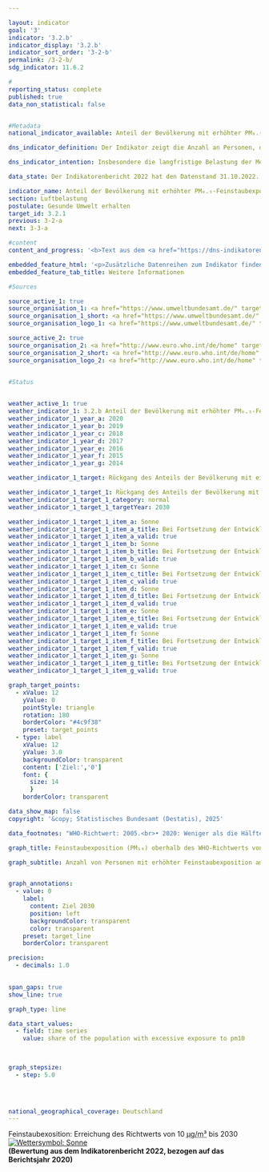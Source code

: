 ```yaml
---

layout: indicator        
goal: '3'        
indicator: '3.2.b'        
indicator_display: '3.2.b'        
indicator_sort_order: '3-2-b'        
permalink: /3-2-b/        
sdg_indicator: 11.6.2        

#
reporting_status: complete        
published: true        
data_non_statistical: false        


#Metadata        
national_indicator_available: Anteil der Bevölkerung mit erhöhter PM₀.₅-Feinstaubexposition        

dns_indicator_definition: Der Indikator zeigt die Anzahl an Personen, die an ihrem Wohnort im Jahresmittel einer Exposition von mehr als 20&nbsp;Mikrogramm (<abbr title="Mikrogramm" tabindex="0">µg</abbr>) Feinstaub <abbr title="Feinstaub (Durchmesser kleiner 10&nbsp;Mikrometer)" tabindex="0">PM₁₀</abbr> (Staubteilchen mit einem Durchmesser kleiner 10&nbsp;Mikrometer) pro Kubikmeter (<abbr title="Kubikmeter" tabindex="0">m³</abbr>) Luft ausgesetzt waren (nur Hintergrundbelastungen, ohne lokale Quellen).        

dns_indicator_intention: Insbesondere die langfristige Belastung der Menschen mit Feinstaub kann unter anderem zu Erkrankungen der Atemwege und des Herz-Kreislauf-Systems als auch zu einem erhöhten Risiko für Diabetes Mellitus Typ 2&nbsp;und neurodegenerative Erkrankungen führen. Zum besseren Schutz der Gesundheit soll daher bis zum Jahr 2030&nbsp;erreicht werden, dass kein Mensch in Deutschland an seinem Wohnort einer Feinstaubkonzentration (<abbr title="Feinstaub (Durchmesser kleiner 10&nbsp;Mikrometer)" tabindex="0">PM₁₀</abbr>) von mehr als 20&nbsp;Mikrogramm (<abbr title="Mikrogramm" tabindex="0">µg</abbr>) pro Kubikmeter (<abbr title="Kubikmeter" tabindex="0">m³</abbr>) Luft im Jahresmittel ausgesetzt ist. Der Richtwert von 20&nbsp;<abbr title="Mikrogramm pro Kubikmeter" tabindex="0">µg/m³</abbr> entspricht den Empfehlungen der Weltgesundheitsorganisation (<abbr title="World Health Organization (Weltgesundheitsorganisation)" tabindex="0">WHO</abbr>) und ist deutlich strenger als der in der Europäischen Union (<abbr title="Europäische Union" tabindex="0">EU</abbr>) geltende Grenzwert von 40&nbsp;<abbr title="Mikrogramm pro Kubikmeter" tabindex="0">µg/m³</abbr> im Jahresmittel.<br>Die <abbr title="Europäische Union" tabindex="0">EU</abbr>-Kommission hat am 26. Oktober 2022&nbsp;einen Vorschlag zur Änderung der Luftqualitäts-Richtlinie (<abbr title="Luftqualitäts-Richtlinie" tabindex="0">LQ-RL</abbr>) vorgestellt. Die Grenzwerte der <abbr title="Luftqualitäts-Richtlinie" tabindex="0">LQ-RL</abbr> sollen sich dabei künftig stärker an den aktualisierten Leitlinien der <abbr title="World Health Organization (Weltgesundheitsorganisation)" tabindex="0">WHO</abbr> orientieren, die im September 2021&nbsp;veröffentlicht wurden. Derzeit wird der Vorschlag der Kommission auf europäischer Ebene verhandelt. Es ist geplant, den Indikator und seine Ziele für den Bericht 2024&nbsp;entsprechend anzupassen.        

data_state: Der Indikatorenbericht 2022 hat den Datenstand 31.10.2022. Die Daten auf dieser Plattform werden regelmäßig aktualisiert, sodass online aktuellere Daten verfügbar sein können als im <a href="https://dns-indikatoren.de/assets/Publikationen/Indikatorenberichte/2022.pdf">Indikatorenbericht 2022</a> veröffentlicht.        

indicator_name: Anteil der Bevölkerung mit erhöhter PM₀.₅-Feinstaubexposition        
section: Luftbelastung        
postulate: Gesunde Umwelt erhalten        
target_id: 3.2.1        
previous: 3-2-a        
next: 3-3-a        

#content         
content_and_progress: '<b>Text aus dem <a href="https://dns-indikatoren.de/assets/Publikationen/Indikatorenberichte/2022.pdf">Indikatorenbericht 2022&nbsp;</a></b><br><br>Als direkte Quellen von Feinstaub gelten die industrielle Erzeugung von Energie und Wärme, die Landwirtschaft, der Straßenverkehr und das Heizen, insbesondere mit festen Brennstoffen wie zum Beispiel Holz in privaten Kaminen oder Kaminöfen. Feinstaub kann jedoch auch durch sekundäre Partikelbildung infolge chemischer Reaktionen von Vorläufersubstanzen wie zum Beispiel Schwefel- und Stickstoffoxiden, Ammoniak oder Kohlenwasserstoffen entstehen.<br><br>Der in der Luft enthaltene Feinstaub (<abbr title="Feinstaub (Durchmesser kleiner 10&nbsp;Mikrometer)" tabindex="0">PM₁₀</abbr>) wird an insgesamt mehr als 370&nbsp;Luftmessstationen sowohl in Ballungsgebieten als auch in ländlichen Regionen in Deutschland erfasst. Für den Indikator werden aus methodischen Gründen nur diejenigen Messstationen berücksichtigt, die keinem direkten Feinstaubausstoß aus dem Verkehr oder anderen bedeutsamen lokalen Quellen ausgesetzt sind, da diese nur die punktuell erhöhte („Hot Spots“) und nicht die großflächige Belastung der Luft mit Feinstaub abbilden. Aus einer Kombination von Modellergebnissen mit den erhobenen Messdaten zur sogenannten Hintergrundbelastung wird die Feinstaubkonzentration für die gesamte Fläche Deutschlands ermittelt. In Kombination mit räumlichen Informationen zur Bevölkerungsverteilung lässt sich so die Anzahl der Personen bestimmen, an deren Wohnort im Jahresmittel die Feinstaubbelastung nicht mehr als 20&nbsp;Mikrogramm pro Kubikmeter Luft beträgt. Somit bildet der Indikator keine flächendeckende Einhaltung des Richtwerts ab, sondern eine auf die Wohnorte der Bevölkerung abseits starker Emissionsquellen für Feinstaub bezogene Einhaltung. Er gibt weder einen Hinweis auf die Höhe der Exposition der Bevölkerung insgesamt noch auf deren Variation im Jahresverlauf. Da bei der Modellrechnung die direkte Belastung aus lokalen Quellen unberücksichtigt bleibt, ist davon auszugehen, dass die tatsächliche Anzahl an Personen mit einer Feinstaubexposition an ihrem Wohnort oberhalb des <abbr title="World Health Organization (Weltgesundheitsorganisation)" tabindex="0">WHO</abbr>-Richtwerts höher ist, als dieser Indikator anzeigt. Nicht gesondert betrachtet werden durch diesen Indikator zudem die Belastungen durch kleinere Feinstaubpartikel (<abbr title="Feinstaub (Durchmesser kleiner 2,5&nbsp;Mikrometer)" tabindex="0">PM₂.₅</abbr> und <abbr title="Feinstaub (Durchmesser kleiner 0,1&nbsp;Mikrometer)" tabindex="0">PM₀.₁</abbr>).<br><br>Die Feinstaubexposition mit <abbr title="Feinstaub (Durchmesser kleiner 10&nbsp;Mikrometer)" tabindex="0">PM₁₀</abbr> ist im Zeitraum von 2007&nbsp;bis 2020&nbsp;deutlich gesunken. Während im Jahr 2007&nbsp;die durchschnittliche bevölkerungsgewichtete Feinstaubbelastung noch bei 18,9&nbsp;<abbr title="Mikrogramm pro Kubikmeter" tabindex="0">µg/m³</abbr> Luft lag, betrug sie im Jahr 2020&nbsp;nur noch etwa 12,3&nbsp;<abbr title="Mikrogramm pro Kubikmeter" tabindex="0">µg/m³</abbr>. Im gleichen Zeitraum ist auch die Anzahl der Personen deutlich zurückgegangen, die im Jahresmittel an ihrem Wohnort einer Feinstaubbelastung von mehr als 20&nbsp;<abbr title="Mikrogramm" tabindex="0">µg</abbr> PM₁₀/m³ Luft ausgesetzt waren: Im Jahr 2007&nbsp;waren es 29,7&nbsp;Millionen Personen, im Jahr 2020&nbsp;noch rund 400&nbsp;000&nbsp;Personen.<br><br>Dabei hat auch das Wetter einen Einfluss auf die gemessene Feinstaubbelastung. Ein Teil des starken Rückgangs ab 2011&nbsp;beruht vermutlich darauf, dass in den letzten Jahren vergleichsweise wenig austauscharme Wetterlagen in den Wintermonaten auftraten, wobei dieser Effekt seit dem Jahr 2015&nbsp;stagniert. Je nach Windstärke, &#8209;richtung und Lufttemperatur kann Feinstaub einerseits über die Luftströmungen in andere Regionen und Länder transportiert werden oder sich andererseits, bei austauscharmen Wetterlagen, am Ort seiner Entstehung anreichern.<br><br>Wenn sich die durchschnittliche Entwicklung der letzten Jahre weiter fortsetzt, kann das Ziel, die Bevölkerung flächendeckend einer Feinstaubexposition von unter 20&nbsp;<abbr title="Mikrogramm" tabindex="0">µg</abbr> PM₁₀/m³ Luft im Jahresmittel auszusetzen, voraussichtlich erreicht werden.'        

embedded_feature_html: '<p>Zusätzliche Datenreihen zum Indikator finden Sie <a href="https://dnsUpgradeEnvironment.github.io/dns-indicators/public/AddInfos/de/3_2_b.pdf" target="_blank" >hier</a>.</p><br><small>Hinweis: PDF-Dokumente können Sie sich (je nach Browsereinstellung) direkt in Ihrem Browser anzeigen lassen oder Sie laden das PDF-Dokument herunter und öffnen es mit einem PDF-Reader Ihrer Wahl. Eine Anleitung wie Sie für ausgewählte Browser die entsprechende Einstellung ändern können, finden Sie <a href="https://sdg-indikatoren.de/public/HowToPdfDownload.pdf">hier</a>.</small>'
embedded_feature_tab_title: Weitere Informationen        

#Sources        

source_active_1: true
source_organisation_1: <a href="https://www.umweltbundesamt.de/" target="_blank" onclick="return confirm_alert('des Umweltbundesamts', 'De')">Umweltbundesamt</a>
source_organisation_1_short: <a href="https://www.umweltbundesamt.de/" target="_blank" onclick="return confirm_alert('des Umweltbundesamts', 'De')">Umweltbundesamt</a>
source_organisation_logo_1: <a href="https://www.umweltbundesamt.de/" target="_blank" onclick="return confirm_alert('des Umweltbundesamts', 'De')"><img src="https://dnsUpgradeEnvironment.github.io/dns-indicators/public/OrgImgDe/uba.png" alt="Umweltbundesamt" title=" Klicken Sie hier um zur Homepage der Organisation Umweltbundesamt zu gelangen." style="height:60px; width:148px; border:transparent"/></a>

source_active_2: true
source_organisation_2: <a href="http://www.euro.who.int/de/home" target="_blank" onclick="return confirm_alert('der Weltgesundheitsorganisation', 'De')">Weltgesundheitsorganisation</a>
source_organisation_2_short: <a href="http://www.euro.who.int/de/home" target="_blank" onclick="return confirm_alert('der Weltgesundheitsorganisation', 'De')">Weltgesundheitsorganisation</a>
source_organisation_logo_2: <a href="http://www.euro.who.int/de/home" target="_blank" onclick="return confirm_alert('der Weltgesundheitsorganisation', 'De')"><img src="https://dnsUpgradeEnvironment.github.io/dns-indicators/public/OrgImgDe/who.png" alt="Weltgesundheitsorganisation" title=" Klicken Sie hier um zur Homepage der Organisation Weltgesundheitsorganisation zu gelangen." style="height:60px; width:148px; border:transparent"/></a>
        

#Status        


weather_active_1: true
weather_indicator_1: 3.2.b Anteil der Bevölkerung mit erhöhter PM₀.₅-Feinstaubexposition
weather_indicator_1_year_a: 2020
weather_indicator_1_year_b: 2019
weather_indicator_1_year_c: 2018
weather_indicator_1_year_d: 2017
weather_indicator_1_year_e: 2016
weather_indicator_1_year_f: 2015
weather_indicator_1_year_g: 2014

weather_indicator_1_target: Rückgang des Anteils der Bevölkerung mit einer PM₀.₅-Feinstaubexposition von mehr als 10&nbsp;Mikrogramm pro Kubikmeter im Jahresmittel (entspricht der Höhe des neuen ab 2030&nbsp;einzuhaltenden <abbr title="Europäische Union" tabindex="0">EU</abbr>-Grenzwertes für PM₀.₅) bis 2030&nbsp;auf dann 0&nbsp;Prozent

weather_indicator_1_target_1: Rückgang des Anteils der Bevölkerung mit einer PM₀.₅-Feinstaubexposition von mehr als 10&nbsp;Mikrogramm pro Kubikmeter im Jahresmittel (entspricht der Höhe des neuen ab 2030&nbsp;einzuhaltenden <abbr title="Europäische Union" tabindex="0">EU</abbr>-Grenzwertes für PM₀.₅) bis 2030&nbsp;auf dann 0&nbsp;Prozent
weather_indicator_1_target_1_category: normal
weather_indicator_1_target_1_targetYear: 2030

weather_indicator_1_target_1_item_a: Sonne
weather_indicator_1_target_1_item_a_title: Bei Fortsetzung der Entwicklung aus 2020 wäre der Zielwert erreicht oder um weniger als 5&nbsp;% der Differenz zwischen Zielwert und dem Wert aus 2020 verfehlt worden.
weather_indicator_1_target_1_item_a_valid: true
weather_indicator_1_target_1_item_b: Sonne
weather_indicator_1_target_1_item_b_title: Bei Fortsetzung der Entwicklung aus 2019 wäre der Zielwert erreicht oder um weniger als 5&nbsp;% der Differenz zwischen Zielwert und dem Wert aus 2019 verfehlt worden.
weather_indicator_1_target_1_item_b_valid: true
weather_indicator_1_target_1_item_c: Sonne
weather_indicator_1_target_1_item_c_title: Bei Fortsetzung der Entwicklung aus 2018 wäre der Zielwert erreicht oder um weniger als 5&nbsp;% der Differenz zwischen Zielwert und dem Wert aus 2018 verfehlt worden.
weather_indicator_1_target_1_item_c_valid: true
weather_indicator_1_target_1_item_d: Sonne
weather_indicator_1_target_1_item_d_title: Bei Fortsetzung der Entwicklung aus 2017 wäre der Zielwert erreicht oder um weniger als 5&nbsp;% der Differenz zwischen Zielwert und dem Wert aus 2017 verfehlt worden.
weather_indicator_1_target_1_item_d_valid: true
weather_indicator_1_target_1_item_e: Sonne
weather_indicator_1_target_1_item_e_title: Bei Fortsetzung der Entwicklung aus 2016 wäre der Zielwert erreicht oder um weniger als 5&nbsp;% der Differenz zwischen Zielwert und dem Wert aus 2016 verfehlt worden.
weather_indicator_1_target_1_item_e_valid: true
weather_indicator_1_target_1_item_f: Sonne
weather_indicator_1_target_1_item_f_title: Bei Fortsetzung der Entwicklung aus 2015 wäre der Zielwert erreicht oder um weniger als 5&nbsp;% der Differenz zwischen Zielwert und dem Wert aus 2015 verfehlt worden.
weather_indicator_1_target_1_item_f_valid: true
weather_indicator_1_target_1_item_g: Sonne
weather_indicator_1_target_1_item_g_title: Bei Fortsetzung der Entwicklung aus 2014 wäre der Zielwert erreicht oder um weniger als 5&nbsp;% der Differenz zwischen Zielwert und dem Wert aus 2014 verfehlt worden.
weather_indicator_1_target_1_item_g_valid: true        

graph_target_points:
  - xValue: 12
    yValue: 0
    pointStyle: triangle
    rotation: 180
    borderColor: "#4c9f38"
    preset: target_points
  - type: label
    xValue: 12
    yValue: 3.0
    backgroundColor: transparent
    content: ['Ziel:','0']
    font: {
      size: 14
      }
    borderColor: transparent        

data_show_map: false        
copyright: '&copy; Statistisches Bundesamt (Destatis), 2025'        

data_footnotes: "WHO-Richtwert: 2005.<br>• 2020: Weniger als die Hälfte von 1&nbsp;in der letzten besetzten Stelle, jedoch mehr als nichts.<br>• Alle Daten korrigiert.<br>• Die Daten basieren auf einer Sonderauswertung und sind nicht öffentlich zugänglich."        

graph_title: Feinstaubexposition (PM₁₀) oberhalb des WHO-Richtwerts von mindestens 20 µg pro m³ Luft im Jahresdurchschnitt        

graph_subtitle: Anzahl von Personen mit erhöhter Feinstaubexposition am Wohnort        


graph_annotations:
  - value: 0
    label:
      content: Ziel 2030
      position: left
      backgroundColor: transparent
      color: transparent
    preset: target_line
    borderColor: transparent        

precision: 
  - decimals: 1.0
            

span_gaps: true        
show_line: true        

graph_type: line        

data_start_values: 
  - field: time series
    value: share of the population with excessive exposure to pm10        

        

graph_stepsize: 
  - step: 5.0
            

                        

national_geographical_coverage: Deutschland                
---
```



<div>
  <div class="my-header">
    <label class="default">Feinstaubexosition: Erreichung des Richtwerts von 10&nbsp;<abbr title="Mikrogramm pro Kubikmeter" tabindex="0">µg/m³</abbr> bis 2030
      <a href="https://dnsUpgradeEnvironment.github.io/dns-indicators/status"><img src="https://sdg-indikatoren.de/public/Wettersymbole/Sonne.png" title="Bei Fortsetzung der Entwicklung aus 2020 wäre der Zielwert erreicht oder um weniger als 5&nbsp;% der Differenz zwischen Zielwert und dem Wert aus 2020 verfehlt worden." alt="Wettersymbol: Sonne"/>
      </a>
    </label>
  </div>
</div>
<div class="my-header-note">
  <label class="default"><b>(Bewertung aus dem Indikatorenbericht 2022, bezogen auf das Berichtsjahr 2020)
  </b></label>
</div>